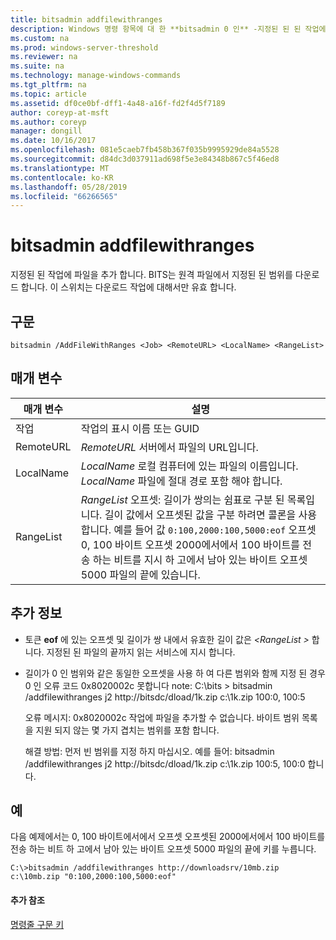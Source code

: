 ```yaml
---
title: bitsadmin addfilewithranges
description: Windows 명령 항목에 대 한 **bitsadmin 0 인** -지정된 된 된 작업에 파일을 추가 합니다. BITS는 원격 파일에서 지정된 된 범위를 다운로드 합니다.
ms.custom: na
ms.prod: windows-server-threshold
ms.reviewer: na
ms.suite: na
ms.technology: manage-windows-commands
ms.tgt_pltfrm: na
ms.topic: article
ms.assetid: df0ce0bf-dff1-4a48-a16f-fd2f4d5f7189
author: coreyp-at-msft
ms.author: coreyp
manager: dongill
ms.date: 10/16/2017
ms.openlocfilehash: 081e5caeb7fb458b367f035b9995929de84a5528
ms.sourcegitcommit: d84dc3d037911ad698f5e3e84348b867c5f46ed8
ms.translationtype: MT
ms.contentlocale: ko-KR
ms.lasthandoff: 05/28/2019
ms.locfileid: "66266565"
---
```

# <a name="bitsadmin-addfilewithranges"></a>bitsadmin addfilewithranges

지정된 된 작업에 파일을 추가 합니다. BITS는 원격 파일에서 지정된 된 범위를 다운로드 합니다. 이 스위치는 다운로드 작업에 대해서만 유효 합니다.

## <a name="syntax"></a>구문

```
bitsadmin /AddFileWithRanges <Job> <RemoteURL> <LocalName> <RangeList>
```

## <a name="parameters"></a>매개 변수

|매개 변수|설명|
|---------|-----------|
|작업|작업의 표시 이름 또는 GUID|
|RemoteURL|*RemoteURL* 서버에서 파일의 URL입니다.|
|LocalName|*LocalName* 로컬 컴퓨터에 있는 파일의 이름입니다. *LocalName* 파일에 절대 경로 포함 해야 합니다.|
|RangeList|*RangeList* 오프셋: 길이가 쌍의는 쉼표로 구분 된 목록입니다. 길이 값에서 오프셋된 값을 구분 하려면 콜론을 사용 합니다. 예를 들어 값 `0:100,2000:100,5000:eof` 오프셋 0, 100 바이트 오프셋 2000에서에서 100 바이트를 전송 하는 비트를 지시 하 고에서 남아 있는 바이트 오프셋 5000 파일의 끝에 있습니다.|

## <a name="more-information"></a>추가 정보

-   토큰 **eof** 에 있는 오프셋 및 길이가 쌍 내에서 유효한 길이 값은  *\<RangeList >* 합니다. 지정된 된 파일의 끝까지 읽는 서비스에 지시 합니다.
-   길이가 0 인 범위와 같은 동일한 오프셋을 사용 하 여 다른 범위와 함께 지정 된 경우 0 인 오류 코드 0x8020002c 못합니다 note: C:\bits > bitsadmin /addfilewithranges j2 http://bitsdc/dload/1k.zip c:\1k.zip 100:0, 100:5

    오류 메시지: 0x8020002c 작업에 파일을 추가할 수 없습니다. 바이트 범위 목록을 지원 되지 않는 몇 가지 겹치는 범위를 포함 합니다.

    해결 방법: 먼저 빈 범위를 지정 하지 마십시오. 예를 들어: bitsadmin /addfilewithranges j2 http://bitsdc/dload/1k.zip c:\1k.zip 100:5, 100:0 합니다.

## <a name="examples"></a>예

다음 예제에서는 0, 100 바이트에서에서 오프셋 오프셋된 2000에서에서 100 바이트를 전송 하는 비트 하 고에서 남아 있는 바이트 오프셋 5000 파일의 끝에 키를 누릅니다.
```
C:\>bitsadmin /addfilewithranges http://downloadsrv/10mb.zip c:\10mb.zip "0:100,2000:100,5000:eof"
```

#### <a name="additional-references"></a>추가 참조

[명령줄 구문 키](command-line-syntax-key.md)